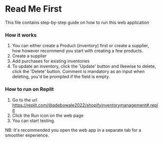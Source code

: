 # Read Me First
This file contains step-by-step guide on how to run this web application

### How it works
1. You can either create a Product (inventory) first or create a supplier, how however recommend you start with creating a few products.
2. Create a supplier
3. Add purchases for existing inventories
4. To update an inventory, click the 'Update' button and likewise to delete, click the 'Delete' button. Comment is mandatory as an input when deleting, you'd be prompted if the field is empty.

### How to run on Replit

1. Go to the url https://replit.com/@adebowale2022/shopifyinventorymanagement#.replit
2. Click the Run icon on the web page
3. You can start testing.

NB: It's recommended you open the web app in a separate tab for a smoother experience.

